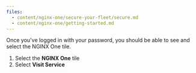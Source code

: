 ```yaml
---
files:
  - content/nginx-one/secure-your-fleet/secure.md
  - content/nginx-one/getting-started.md
---
```


Once you've logged in with your password, you should be able to see and select the NGINX One tile. 

1. Select the **NGINX One** tile
1. Select **Visit Service**
